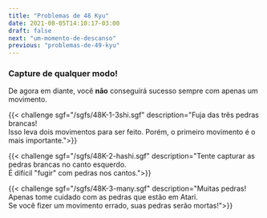 ```yaml
---
title: "Problemas de 48 Kyu"
date: 2021-08-05T14:10:17-03:00
draft: false
next: "um-momento-de-descanso"
previous: "problemas-de-49-kyu"
---
```


### Capture de qualquer modo!

De agora em diante, você **não** conseguirá sucesso sempre com apenas um movimento.

{{< challenge sgf="/sgfs/48K-1-3shi.sgf" description="Fuja das três pedras brancas!<br />Isso leva dois movimentos para ser feito. Porém, o primeiro movimento é o mais importante.">}} 

{{< challenge sgf="/sgfs/48K-2-hashi.sgf" description="Tente capturar as pedras brancas no canto esquerdo.<br />É difícil \"fugir\" com pedras nos cantos.">}}

{{< challenge sgf="/sgfs/48K-3-many.sgf" description="Muitas pedras! Apenas tome cuidado com as pedras que estão em Atari.<br />Se você fizer um movimento errado, suas pedras serão mortas!">}}


